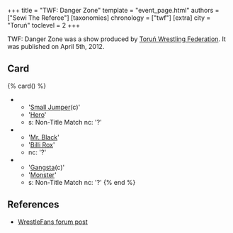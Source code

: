 +++
title = "TWF: Danger Zone"
template = "event_page.html"
authors = ["Sewi The Referee"]
[taxonomies]
chronology = ["twf"]
[extra]
city = "Toruń"
toclevel = 2
+++

TWF: Danger Zone was a show produced by [Toruń Wrestling Federation](@/o/twf.md). It was published on April 5th, 2012.

## Card

{% card() %}
- - '[Small Jumper](@/w/small-jumper.md)(c)'
  - '[Hero](@/w/pj-blake.md)'
  - s: Non-Title Match
    nc: '?'
- - '[Mr. Black](@/w/mr-black.md)'
  - '[Billi Rox](@/w/corin-mear.md)'
  - nc: '?'
- - '[Gangsta](@/w/gangsta.md)(c)'
  - '[Monster](@/w/chris-hunter.md)'
  - s: Non-Title Match
    nc: '?'
{% end %}

## References 

* [WrestleFans forum post](https://wrestlefans.pl/forum/viewtopic.php?f=59&t=28857)
